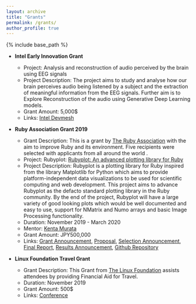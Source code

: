 ```yaml
---
layout: archive
title: "Grants"
permalink: /grants/
author_profile: true
---
```


{% include base_path %}

* **Intel Early Innovation Grant**
  * Project:  Analysis and reconstruction of audio perceived by the brain using EEG signals 
  * Project Description: The project aims to study and analyse how our brain perceives audio being listened by a subject and the extraction of meaningful information from the EEG signals. Further aim is to Explore Reconstruction of the audio using Generative Deep Learning models.
  * Grant Amount: 5,000$
  * Links: [Intel Devmesh](https://devmesh.intel.com/projects/analysis-and-reconstruction-of-music-percieved-by-the-brain-using-eeg-signals)

* **Ruby Association Grant 2019**
  * Grant Description: This is a grant by [The Ruby Association](https://www.ruby.or.jp/en/) with the aim to improve Ruby and its environment. Five recipients were selected with applicants from all around the world .
  * Project: Rubyplot: [Rubyplot: An advanced plotting library for Ruby](https://github.com/SciRuby/rubyplot)
  * Project Description: Rubyplot is a plotting library for Ruby inspired from the library Matplotlib for Python which aims to provide platform-independent data visualizations to be used for scientific computing and web development. This project aims to advance Rubyplot as the defacto standard plotting library in the Ruby community. By the end of the project, Rubyplot will have a large variety of good looking plots which would be well documented and easy to use, support for NMatrix and Numo arrays and basic Image Processing functionality.
  * Duration: November 2019 - March 2020
  * Mentor: [Kenta Murata](https://github.com/mrkn)
  * Grant Amount: JPY500,000
  * Links: [Grant Announcement](https://www.ruby.or.jp/en/news/20190805), [Proposal](https://github.com/alishdipani/rubyplot/wiki/Ruby-Grant-2019-Proposal), [Selection Announcement](https://www.ruby.or.jp/en/news/20191031), [Final Report](https://github.com/alishdipani/rubyplot/wiki/Ruby-Grant-2019-Final-Report), [Results Announcement](https://www.ruby.or.jp/en/news/20200508), [Github Repository](https://github.com/SciRuby/rubyplot)

* **Linux Foundation Travel Grant**
  * Grant Description: This Grant from [The Linux Foundation](https://www.linuxfoundation.org/) assists attendees by providing Financial Aid for Travel.
  * Duration: November 2019
  * Grant Amount: 500$
  * Links: [Conference](https://events19.linuxfoundation.org/events/open-source-summit-europe-2019/)
  

